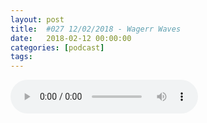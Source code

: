 ```yaml
---
layout: post
title:  #027 12/02/2018 - Wagerr Waves
date:   2018-02-12 00:00:00
categories: [podcast]
tags:
---
```

<audio src='http://feeds.soundcloud.com/stream/398138991-la-bulle-crypto-027-12022018-wagerr-waves.mp3' autoplay='false' controls='true' />

#027 12/02/2018 - Wagerr Waves

Des questions à propos de l’épisode ? On a dit une bêtise ? Envie de partager et d’échanger ?
Rejoins nous sur notre communauté Telegram (https://t.me/joinchat/BPCby0LDFPYTUhYNDlILVg) ou par Twitter @labullecrypto.

Newsletter: Ta dose crypto
https://mailchi.mp/674f3eb7f1f8/lundi-5-fvrier-le-vnzuela-prpare-son-ico

3 listing sur cobin hood
https://medium.com/cobinhood/cobinhood-token-listing-schedule-3rd-batch-for-february-2018-9c090548eae 

Coinfield va ouvrir ses porte le 15 fev
https://www.coinfield.com 

SAFEX le 16 fev sur NEXT.exchange
https://twitter.com/SafexNews/status/958408108518313984 

FidentiaX ferais un speech au insurance inovator conference le 14 fev
https://new.marketforce.eu.com/insurance-innovators/event/indonesia/ 

ETH hackaton 
https://ethdenver.com/

LoMocoin 3 air drop sur son applications 
https://twitter.com/LoMoStarLMC/status/961188719041560576 

Fin du swap de casino coin le 14 fev
https://casinocoin.org/coinswap/ 

ADEL swap erc20 le 15 fev
https://twitter.com/adelphoi_io 

HTMLcoin change de blockchain 
https://htmlcoin.com/htmlcoin-manual-swap-starts-today-12182017/ 

Ce que dit reddit
Waves

CryptoTraderSignals
https://t.me/CryptosTraderSignals

Youtube https://goo.gl/X4q3gt
Twitter twitter.com/labullecrypto 
RSS feeds.feedburner.com/labullecrypto
Telegram t.me/joinchat/BPCby0LDFPYTUhYNDlILVg
Soundcloud @la-bulle-crypto
iTunes itunes.apple.com/fr/podcast/la-bulle/id1281121446
Discord https://discord.gg/mgvXb8m

La Bulle Crypto est un podcast purement information à propos de l’univers des crypto b  monnaies. Toutes les information fournies durant cette épisode NE SONT PAS À PRENDRE COMME DES CONSEIL D’INVESTISSEMENT. La Bulle Crypto ne fournit pas de conseils d'investissement.
